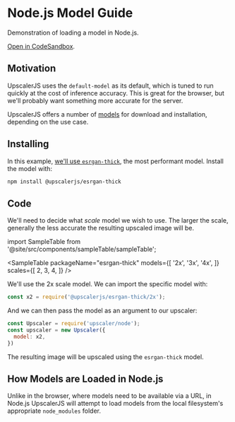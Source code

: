 # Node.js Model Guide

Demonstration of loading a model in Node.js.

<a href="https://githubbox.com/thekevinscott/upscalerjs/tree/main/examples/nodejs-model">Open in CodeSandbox</a>.

## Motivation

UpscalerJS uses the `default-model` as its default, which is tuned to run quickly at the cost of inference accuracy. This is great for the browser, but we'll probably want something more accurate for the server.

UpscalerJS offers a number of [models](/models) for download and installation, depending on the use case. 

## Installing

In this example, [we'll use `esrgan-thick`](/models/available/esrgan-thick), the most performant model. Install the model with:

```bash
npm install @upscalerjs/esrgan-thick
```

## Code

We'll need to decide what _scale_ model we wish to use. The larger the scale, generally the less accurate the resulting upscaled image will be.

import SampleTable from '@site/src/components/sampleTable/sampleTable';

<SampleTable
  packageName="esrgan-thick"
  models={[
    '2x',
    '3x',
    '4x',
  ]}
  scales={[
    2,
    3,
    4,
  ]}
/>

We'll use the 2x scale model. We can import the specific model with:

```javascript
const x2 = require('@upscalerjs/esrgan-thick/2x');
```

And we can then pass the model as an argument to our upscaler:

```javascript
const Upscaler = require('upscaler/node');
const upscaler = new Upscaler({
  model: x2,
})
```

The resulting image will be upscaled using the `esrgan-thick` model.

## How Models are Loaded in Node.js

Unlike in the browser, where models need to be available via a URL, in Node.js UpscalerJS will attempt to load models from the local filesystem's appropriate `node_modules` folder.